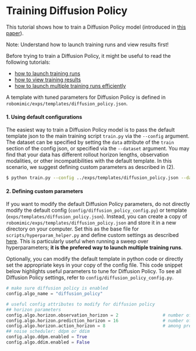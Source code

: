 # Training Diffusion Policy

This tutorial shows how to train a Diffusion Policy model (introduced in [this paper](https://arxiv.org/pdf/2303.04137v4)).

<div class="admonition note">
<p class="admonition-title">Note: Understand how to launch training runs and view results first!</p>

Before trying to train a Diffusion Policy, it might be useful to read the following tutorials:
- [how to launch training runs](./configs.html)
- [how to view training results](./viewing_results.html)
- [how to launch multiple training runs efficiently](./hyperparam_scan.html) 

</div>

A template with tuned parameters for Diffusion Policy is defined in `robomimic/exps/templates/diffusion_policy.json`.

#### 1. Using default configurations

The easiest way to train a Diffusion Policy model is to pass the default template json to the main training script `train.py` via the `--config` argument. The dataset can be specified by setting the `data` attribute of the `train` section of the config json, or specified via the `--dataset` argument.  You may find that your data has different rollout horizon lengths, observation modalities, or other incompatibilities with the default template.  In this scenario, we suggest defining custom parameters as described in (2).

```sh
$ python train.py --config ../exps/templates/diffusion_policy.json --dataset /path/to/dataset.hdf5
```

#### 2. Defining custom parameters

If you want to modify the default Diffusion Policy parameters, do not directly modify the default config (`config/diffusion_policy_config.py`) or template (`exps/templates/diffusion_policy.json`). Instead, you can create a copy of `robomimic/exps/templates/diffusion_policy.json` and store it in a new directory on your computer. Set this as the base file for `scripts/hyperparam_helper.py` and define custom settings as described [here](./hyperparam_scan.html).  This is particularly useful when running a sweep over hyperparameters; **it is the prefered way to launch multiple training runs**. 

Optionally, you can modify the default template in python code or directly set the appropriate keys in your copy of the config file.  This code snippet below highlights useful parameters to tune for Diffusion Policy. To see all Diffusion Policy settings, refer to `config/diffusion_policy_config.py`.

```python
# make sure diffusion policy is enabled
config.algo_name = "diffusion_policy"

# useful config attributes to modify for diffusion policy
## horizon parameters
config.algo.horizon.observation_horizon = 2                 # number of observation frames to condition the action denoising
config.algo.horizon.prediction_horizon = 16                 # number of actions to predict
config.algo.horizon.action_horizon = 8                      # among predicted, number of actions to use during rollout
## noise scheduler: ddpm or ddim
config.algo.ddpm.enabled = True
config.algo.ddim.enabled = False
```
